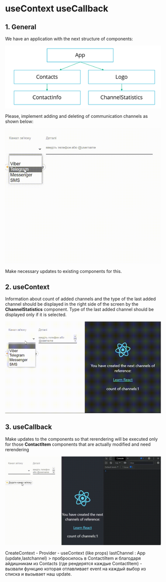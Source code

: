 # useContext useCallback

## 1. General
We have an application with the next structure of components:

![](./public/structure.png )


Please, implement adding and deleting of communication channels as shown below:

![](./public/managing-channels.gif)

Make necessary updates to existing components for this.

## 2. useContext
Information about count of added channels and the type of the last added channel should be displayed in the right side of the screen  by the **ChannelStatistics** component. Type of the last added channel should be displayed only if it is selected.

![](./public/context.gif)

## 3. useCallback
Make updates to the components so that rerendering will be executed only for those **ContactItem** components that are actually modified and need rerendering

![](./public/callback.gif)




CreateContext - Provider - useContext (like props)
lastChannel : App (update,lastchannel) > пробросилось в ContactiItem и благодаря айдишникам из Contacts (где рендерятся каждые ContactItem) - вызвали функцию которая отлавливает event на каждый выбор из списка и вызывает наш update. 